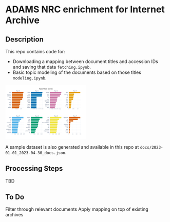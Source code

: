 # ADAMS NRC enrichment for Internet Archive

## Description

This repo contains code for:

- Downloading a mapping between document titles and accession IDs and saving that data `fetching.ipynb`.
- Basic topic modeling of the documents based on those titles `modeling.ipynb`.

<img src=https://github.com/jacksongoode/nuclear-collections/blob/main/top-topics.png  width=50% height=50%>

A sample dataset is also generated and available in this repo at `docs/2023-01-01_2023-04-30_docs.json`.

## Processing Steps

TBD

## To Do

Filter through relevant documents
Apply mapping on top of existing archives

